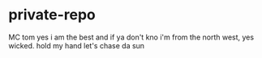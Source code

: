 # private-repo
MC tom yes i am the best and if ya don't kno i'm from the north west, yes wicked. hold my hand let's chase da sun
